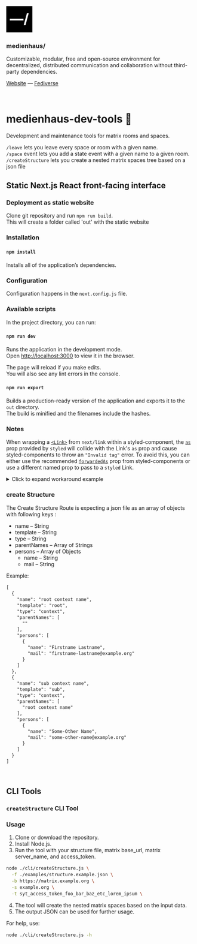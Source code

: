 <img src="./public/favicon.svg" width="70" />

### medienhaus/

Customizable, modular, free and open-source environment for decentralized, distributed communication and collaboration without third-party dependencies.

[Website](https://medienhaus.dev/) — [Fediverse](https://chaos.social/@medienhaus)

<br>

# medienhaus-dev-tools 🔧

Development and maintenance tools for matrix rooms and spaces.

`/leave` lets you leave every space or room with a given name. <br>
`/space` event lets you add a state event with a given name to a given room. <br>
`/createStructure` lets you create a nested matrix spaces tree based on a json file <br>

## Static Next.js React front-facing interface

### Deployment as static website

Clone git repository and run `npm run build`.
<br>
This will create a folder called 'out' with the static website

### Installation

#### `npm install`

Installs all of the application’s dependencies.

### Configuration

Configuration happens in the `next.config.js` file.

### Available scripts

In the project directory, you can run:

#### `npm run dev`

Runs the application in the development mode.
<br>
Open [http://localhost:3000](http://localhost:3000) to view it in the browser.

The page will reload if you make edits.
<br>
You will also see any lint errors in the console.

#### `npm run export`

Builds a production-ready version of the application and exports it to the `out` directory.
<br>
The build is minified and the filenames include the hashes.

### Notes

When wrapping a [`<Link>`](https://nextjs.org/docs/api-reference/next/link) from `next/link` within a styled-component, the [`as`](https://styled-components.com/docs/api#as-polymorphic-prop) prop provided by `styled` will collide with the Link's `as` prop and cause styled-components to throw an `"Invalid tag"` error. To avoid this, you can either use the recommended [`forwardedAs`](https://styled-components.com/docs/api#forwardedas-prop) prop from styled-components or use a different named prop to pass to a `styled` Link.

<details>

<summary>Click to expand workaround example</summary>

<br>

**components/StyledLink.js**

```javascript
import Link from 'next/link'
import styled from 'styled-components'

const StyledLink = ({ as, children, className, href }) => (
  <Link href={href} as={as} passHref>
    <a className={className}>{children}</a>
  </Link>
)

export default styled(StyledLink)`
  color: #0075e0;
  text-decoration: none;
  transition: all 0.2s ease-in-out;

  &:hover {
    color: #40a9ff;
  }

  &:focus {
    color: #40a9ff;
    outline: none;
    border: 0;
  }
`
```

**pages/index.js**

```javascript
import StyledLink from '../components/StyledLink'

export default () => (
  <StyledLink href="/post/[pid]" forwardedAs="/post/abc">
    First post
  </StyledLink>
)
```

</details>

### create Structure

The Create Structure Route is expecting a json file as an array of objects with following keys :
* name – String
* template – String
* type – String
* parentNames – Array of Strings
* persons – Array of Objects
    * name – String
    * mail – String

Example:

```
[
  {
    "name": "root context name",
    "template": "root",
    "type": "context",
    "parentNames": [
      ""
    ],
    "persons": [
      {
        "name": "Firstname Lastname",
        "mail": "firstname-lastname@example.org"
      }
    ]
  },
  {
    "name": "sub context name",
    "template": "sub",
    "type": "context",
    "parentNames": [
      "root context name"
    ],
    "persons": [
      {
        "name": "Some-Other Name",
        "mail": "some-other-name@example.org"
      }
    ]
  }
]
```

<br>

## CLI Tools

### `createStructure` CLI Tool

### Usage

1. Clone or download the repository.
2. Install Node.js.
3. Run the tool with your structure file, matrix base_url, matrix server_name, and access_token.

```bash
node ./cli/createStructure.js \
  -f ./examples/structure.example.json \
  -b https://matrix.example.org \
  -s example.org \
  -t syt_access_token_foo_bar_baz_etc_lorem_ipsum \
```

4. The tool will create the nested matrix spaces based on the input data.
5. The output JSON can be used for further usage.

For help, use:

```bash
node ./cli/createStructure.js -h
```
